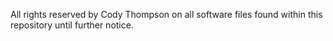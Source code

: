 All rights reserved by Cody Thompson on all software files found within this repository until further notice.